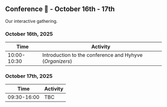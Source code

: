 ## Conference 📢 - October 16th - 17th

Our interactive gathering.

### October 16th, 2025

| Time       | Activity                                                             |
|------------|----------------------------------------------------------------------|
| 10:00-10:30| Introduction to the conference and Hyhyve (*Organizers*)                        |

### October 17th, 2025

| Time       | Activity                                                             |
|------------|----------------------------------------------------------------------|
| 09:30-16:00| TBC                 |


